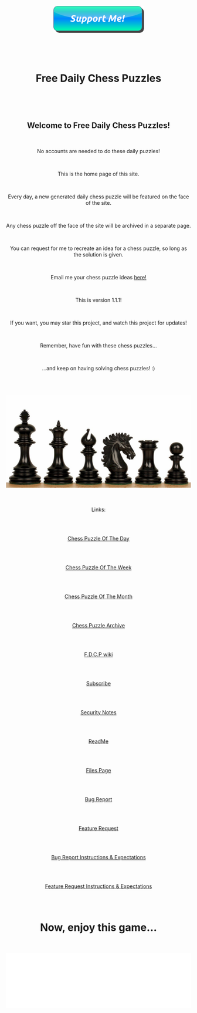 <div align="center">
  
  <br>
  
  <br>
  
  <a href="https://www.buymeacoffee.com/EggOfGlory999"><img src="button_support-me.png" /></a>
  
<br>
  
<br>
  
<br>

<h1>Free Daily Chess Puzzles</h1>
  
  <br>
  
  <br>
  
  <br>
  
<h2>Welcome to Free Daily Chess Puzzles!</h2>
  
  <br>

No accounts are needed to do these daily puzzles!
  
  <br>

This is the home page of this site.
  
  <br>

Every day, a new generated daily chess puzzle will be featured on the face of the site.
  
  <br>

Any chess puzzle off the face of the site will be archived in a separate page.
  
  <br>

You can request for me to recreate an idea for a chess puzzle, so long as the solution is given. 
  
  <br>

  Email me your chess puzzle ideas <a href="mailto:jackson.newman999@gmail.com.">here!</a>
  
  <br>

This is version 1.1.1!
  
  <br>

If you want, you may star this project, and watch this project for updates!
  
  <br>

Remember, have fun with these chess puzzles...
  
  <br>

...and keep on having solving chess puzzles! :)
  
  <br>
  
  <br>
  
  <br>
  
  <img src="wellington_chess_pieces_ebony_1100__73719.1548789893.jpg" alt="Chess-Related Picture">
  
  <br>
  
  <br>
  
  <br>

Links:
  
  <br>
  
  <br>

<a href="https://EggOfGlory999.github.io/Free-Daily-Chess-Puzzles/daily_puzzle.html">Chess Puzzle Of The Day</a>
  
  <br>
  
  <br>
  
<a href="https://eggofglory999.github.io/Free-Daily-Chess-Puzzles/weekly_puzzle.html">Chess Puzzle Of The Week</a>
  
  <br>
  
  <br>
  
<a href="https://eggofglory999.github.io/Free-Daily-Chess-Puzzles/monthly_puzzle.html">Chess Puzzle Of The Month</a>
  
  <br>
  
  <br>

<a href="https://eggofglory999.github.io/Free-Daily-Chess-Puzzles/puzzle_archive.html">Chess Puzzle Archive</a>
  
  <br>
  
  <br>

<a href="https://github.com/EggOfGlory999/Free-Daily-Chess-Puzzles.wiki.git">F.D.C.P wiki</a>
  
  <br>
  
  <br>

<a href="https://www.youtube.com/c/eggofglory999">Subscribe</a> 
  
  <br>
  
  <br>

<a href="https://EggOfGlory999.github.io/Free-Daily-Chess-Puzzles/SECURITY.md">Security Notes</a>
  
  <br>
  
  <br>

<a href="https://EggOfGlory999.github.io/Free-Daily-Chess-Puzzles/README.md">ReadMe</a> 
  
  <br>
  
  <br>

<a href="https://www.github.com/EggOfGlory999/Free-Daily-Chess-Puzzles">Files Page</a>
  
  <br>
  
  <br>

<a href="https://www.github.com/EggOfGlory999/Free-Daily-Chess-Puzzles/Issues">Bug Report</a> 
  
  <br>
  
  <br>

<a href="https://www.github.com/EggOfGlory999/Free-Daily-Chess-Puzzles/Issues">Feature Request</a>
  
  <br>
  
  <br>

<a href="https://github.com/EggOfGlory999/Free-Daily-Chess-Puzzles/blob/main/.github/ISSUE_TEMPLATE/bug_report.md">Bug Report Instructions & Expectations</a>
  
  <br>
  
  <br>

<a href="https://github.com/EggOfGlory999/Free-Daily-Chess-Puzzles/blob/main/.github/ISSUE_TEMPLATE/feature_request.md">Feature Request Instructions & Expectations</a>
  
  <br>
  
  <br>
  
<footer>
  
  <h1>Now, enjoy this game...</h1>
  
  <br>
  
  <br>
  
  <iframe id="8918333" allowtransparency="true" frameborder="0" style="width:100%;border:none;" src="//www.chess.com/emboard?id=8918333"></iframe><script>window.addEventListener("message",e=>{e['data']&&"8918333"===e['data']['id']&&document.getElementById(`${e['data']['id']}`)&&(document.getElementById(`${e['data']['id']}`).style.height=`${e['data']['frameHeight']+30}px`)});</script>
  
  </footer>  

  </div>
